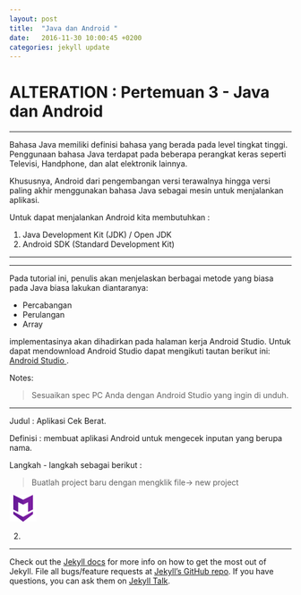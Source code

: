 ```yaml
---
layout: post
title:  "Java dan Android "
date:   2016-11-30 10:00:45 +0200
categories: jekyll update
---
```


# ALTERATION : Pertemuan 3 - Java dan Android

---
Bahasa Java memiliki definisi bahasa yang berada pada level tingkat tinggi. Penggunaan bahasa Java terdapat pada beberapa perangkat keras seperti Televisi, Handphone, dan alat elektronik lainnya.

Khususnya, Android dari pengembangan versi terawalnya hingga versi paling akhir menggunakan bahasa Java sebagai mesin untuk menjalankan aplikasi.

Untuk dapat menjalankan Android kita membutuhkan :
1. Java Development Kit (JDK) / Open JDK
2. Android SDK (Standard Development Kit)

---

---
Pada tutorial ini, penulis akan menjelaskan berbagai metode yang biasa pada Java biasa lakukan diantaranya:

* Percabangan
* Perulangan
* Array

implementasinya akan dihadirkan pada halaman kerja Android Studio. Untuk dapat mendownload Android Studio dapat mengikuti tautan berikut ini: [Android Studio ](https://developer.android.com/studio/index.html?hl=id "Android Studio")  .

Notes:
> Sesuaikan spec PC Anda dengan Android Studio yang ingin di unduh.

---
Judul : Aplikasi Cek Berat.

Definisi : membuat aplikasi Android untuk mengecek inputan yang berupa nama.

Langkah - langkah sebagai berikut :

> Buatlah project baru dengan mengklik file-> new project

![alt text](https://github.com/adam-p/markdown-here/raw/master/src/common/images/icon48.png "Logo Title Text 1")

>

2.





---


Check out the [Jekyll docs][jekyll-docs] for more info on how to get the most out of Jekyll. File all bugs/feature requests at [Jekyll’s GitHub repo][jekyll-gh]. If you have questions, you can ask them on [Jekyll Talk][jekyll-talk].

[jekyll-docs]: http://jekyllrb.com/docs/home
[jekyll-gh]:   https://github.com/jekyll/jekyll
[jekyll-talk]: https://talk.jekyllrb.com/
